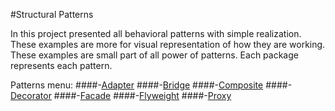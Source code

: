 #Structural Patterns

In this project presented all behavioral patterns with simple realization.
These examples are more for visual representation of how they are working.
These examples are small part of all power of patterns.
Each package represents each pattern.

Patterns menu:
####-[Adapter](src/main/java/adapter)
####-[Bridge](src/main/java/bridge)
####-[Composite](src/main/java/composite)
####-[Decorator](src/main/java/decorator)
####-[Facade](src/main/java/fasade)
####-[Flyweight](src/main/java/flyweight)
####-[Proxy](src/main/java/proxy)